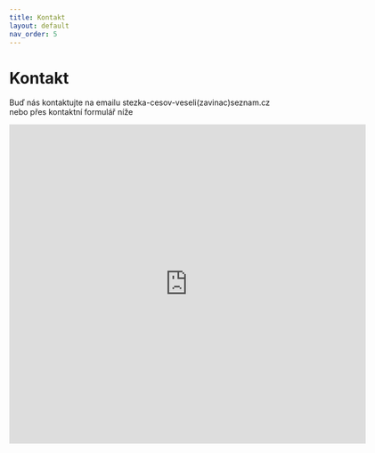 ```yaml
---
title: Kontakt
layout: default
nav_order: 5
---
```


# Kontakt

Buď nás kontaktujte na emailu stezka-cesov-veseli(zavinac)seznam.cz nebo přes kontaktní formulář níže

<iframe src="https://docs.google.com/forms/d/e/1FAIpQLScAwrozD24EDdb-bJJyX7_uPy3m4X4yr9RoWxitoCt89UO4XQ/viewform?embedded=true" marginheight="0" marginwidth="0" data-ruffle-polyfilled="" width="640" height="574" frameborder="0">Loading…</iframe>

